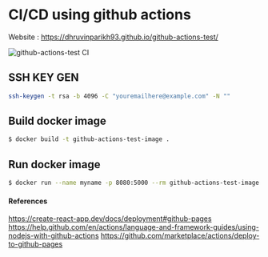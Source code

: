# CI/CD using github actions

Website : https://dhruvinparikh93.github.io/github-actions-test/

![github-actions-test CI](https://github.com/dhruvinparikh93/github-actions-test/workflows/github-actions-test%20CI/badge.svg?branch=master)

## SSH KEY GEN

```bash
ssh-keygen -t rsa -b 4096 -C "youremailhere@example.com" -N ""
```

## Build docker image

```bash
$ docker build -t github-actions-test-image .
```

## Run docker image

```bash
$ docker run --name myname -p 8080:5000 --rm github-actions-test-image:latest
```

#### References
https://create-react-app.dev/docs/deployment#github-pages
https://help.github.com/en/actions/language-and-framework-guides/using-nodejs-with-github-actions
https://github.com/marketplace/actions/deploy-to-github-pages
